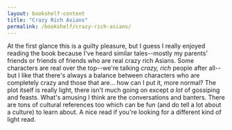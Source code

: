 ```yaml
---
layout: bookshelf-content
title: "Crazy Rich Asians"
permalink: /bookshelf/crazy-rich-asians/
---
```


At the first glance this is a guilty pleasure, but I guess I really enjoyed reading the book because I've heard similar tales--mostly my parents' friends or friends of friends who are real crazy rich Asians. Some characters are real over the top--we're talking *crazy, rich* people after all--but I like that there's always a balance between characters who are completely crazy and those that are... how can I put it, more normal? The plot itself is really light, there isn't much going on except *a lot* of gossiping and feasts. What's amusing I think are the conversations and banters. There are tons of cultural references too which can be fun (and do tell a lot about a culture) to learn about. A nice read if you're looking for a different kind of light read.
